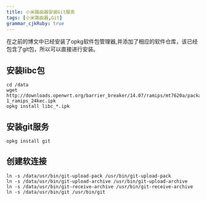 ```yaml
---
title: 小米路由器安装Git服务
tags: [小米路由器,Git]
grammar_cjkRuby: true
---
```



在之前的博文中已经安装了opkg软件包管理器,并添加了相应的软件仓库，该已经包含了git包，所以可以直接进行安装。

## 安装libc包

```shell?linenums
cd /data 
wget http://downloads.openwrt.org/barrier_breaker/14.07/ramips/mt7620a/packages/base/libc_0.9.33.2-1_ramips_24kec.ipk 
opkg install libc_*.ipk
```

## 安装git服务

```shell?linenums
opkg install git
```

## 创建软连接

```shell?linenums
ln -s /data/usr/bin/git-upload-pack /usr/bin/git-upload-pack
ln -s /data/usr/bin/git-upload-archive /usr/bin/git-upload-archive
ln -s /data/usr/bin/git-receive-archive /usr/bin/git-receive-archive
ln -s /data/usr/bin/git /usr/bin/git
```